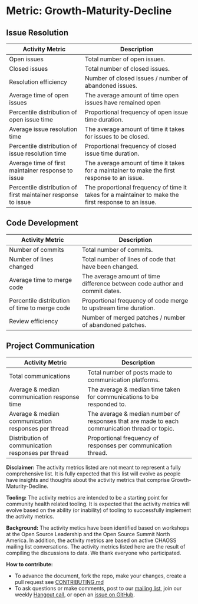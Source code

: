 # Metric: Growth-Maturity-Decline

## Issue Resolution
 Activity Metric | Description
 --- | ---
 Open issues | Total number of open issues.
 Closed issues | Total number of closed issues.
 Resolution efficiency | Number of closed issues / number of abandoned issues.
 Average time of open issues | The average amount of time open issues have remained open
 Percentile distribution of open issue time | Proportional frequency of open issue time duration.
 Average issue resolution time | The average amount of time it takes for issues to be closed. 
 Percentile distribution of issue resolution time | Proportional frequency of closed issue time duration.
 Average time of first maintainer response to issue | The average amount of time it takes for a maintainer to make the first response to an issue.
 Percentile distribution of first maintainer response to issue | The proportional frequency of time it takes for a maintainer to make the first response to an issue.

## Code Development
 Activity Metric | Description
 --- | ---
 Number of commits | Total number of commits.
 Number of lines changed | Total number of lines of code that have been changed.
 Average time to merge code | The average amount of time difference between code author and commit dates.
 Percentile distribution of time to merge code |Proportional frequency of code merge to upstream time duration.
 Review efficiency | Number of merged patches / number of abandoned patches.
 
 ## Project Communication
 Activity Metric | Description
 --- | ---
 Total communications | Total number of posts made to communication platforms.
 Average & median communication response time | The average & median time taken for communications to be responded to.
 Average & median communication responses per thread | The average & median number of responses that are made to each communication thread or topic.
 Distribution of communication responses per thread | Proportional frequency of responses per communication thread.

**Disclaimer:**
The activity metrics listed are not meant to represent a fully comprehensive list. It is fully expected that this list will evolve as people have insights and thoughts about the activity metrics that comprise Growth-Maturity-Decline. 

**Tooling:**
The activity metrics are intended to be a starting point for community health related tooling. It is expected that the activity metrics will evolve based on the ability (or inability) of tooling to successfully implement the activity metrics. 

**Background:**
The activity metics have been identified based on workshops at the Open Source Leadership and the Open Source Summit North America. In addition, the activity metrics are based on active CHAOSS mailing list conversations. The activity metrics listed here are the result of compiling the discussions to data. We thank everyone who participated.

**How to contribute:**
- To advance the document, fork the repo, make your changes, create a pull request see [CONTRIBUTING.md][contrib]
- To ask questions or make comments, post to our [mailing list][ml], join our weekly [Hangout call][ho], or open an [issue on GitHub][issue].

[contrib]: https://github.com/germonprez/metrics/blob/master/CONTRIBUTING.md
[ml]: https://wiki.linuxfoundation.org/chaoss/metrics#mail-list
[ho]: https://wiki.linuxfoundation.org/chaoss/metrics#weekly-hangout
[issue]: https://github.com/chaoss/metrics/issues
